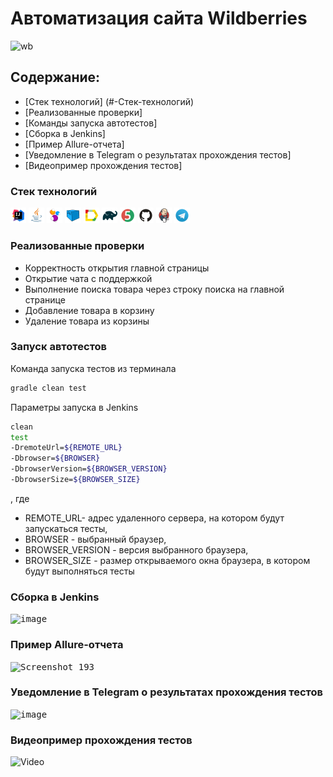 # Автоматизация сайта Wildberries
![wb](https://github.com/nice58/project/assets/103956147/dde0288b-cfcb-4c76-bb9d-ef1d6d61558b)

## Содержание:
- [Стек технологий] (#-Стек-технологий)
- [Реализованные проверки]
- [Команды запуска автотестов]
- [Сборка в Jenkins]
- [Пример Allure-отчета]
- [Уведомление в Telegram о результатах прохождения тестов]
- [Видеопример прохождения тестов]
  
### Стек технологий
<p>
<img width="5%" title="IntelliJ IDEA" src="img/idea.svg">
<img width="5%" title="Java" src="img/java.svg">
<img width="5%" title="Selenide" src="img/selenide.svg">
<img width="5%" title="Selenoid" src="img/selenoid.svg">
<img width="5%" title="Allure Report" src="img/allureReport.svg">
<img width="5%" title="Gradle" src="img/gradle.svg">
<img width="5%" title="JUnit5" src="img/junit5.svg">
<img width="5%" title="GitHub" src="img/github.svg">
<img width="5%" title="Jenkins" src="img/jenkins.svg">
<img width="5%" title="Telegram" src="img/telegram.svg">
</p>

### Реализованные проверки
- Корректность открытия главной страницы
- Открытие чата с поддержкой
- Выполнение поиска товара через строку поиска на главной странице
- Добавление товара в корзину
- Удаление товара из корзины

### Запуск автотестов
Команда запуска тестов из терминала
```bash
gradle clean test
```
Параметры запуска в Jenkins
```bash
clean
test
-DremoteUrl=${REMOTE_URL}
-Dbrowser=${BROWSER}
-DbrowserVersion=${BROWSER_VERSION}
-DbrowserSize=${BROWSER_SIZE}
```
, где
- REMOTE_URL- адрес удаленного сервера, на котором будут запускаться тесты,
- BROWSER - выбранный браузер,
- BROWSER_VERSION - версия выбранного браузера,
- BROWSER_SIZE - размер открываемого окна браузера, в котором будут выполняться тесты

### Сборка в Jenkins
<kbd> ![image](https://github.com/nice58/project/assets/103956147/cea91215-d48b-476f-8a1a-ee780dca6db0)</kbd>

### Пример Allure-отчета
<kbd>![Screenshot_193](https://github.com/nice58/project/assets/103956147/4a2cc9d0-e9c5-4030-8ee5-6f36102ee604)</kbd>

### Уведомление в Telegram о результатах прохождения тестов
<kbd>![image](https://github.com/nice58/project/assets/103956147/70928dce-b714-474c-951e-3a9884c7ffea)</kbd>

### Видеопример прохождения тестов
  <img title="Video" src="img/video.mp4">


















